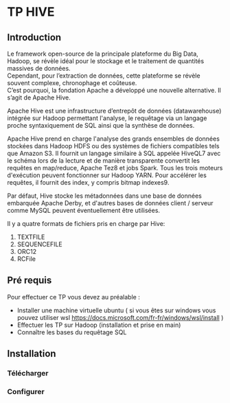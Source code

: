# TP HIVE

## Introduction
Le framework open-source de la principale plateforme du Big Data, Hadoop, se révèle idéal pour le stockage et le traitement de quantités massives de données.    
Cependant, pour l’extraction de données, cette plateforme se révèle souvent complexe, chronophage et coûteuse.   
C’est pourquoi, la fondation Apache a développé une nouvelle alternative. Il s’agit de Apache Hive.  

Apache Hive est une infrastructure d’entrepôt de données (datawarehouse) intégrée sur Hadoop permettant l'analyse, le requêtage via un langage proche syntaxiquement de SQL ainsi que la synthèse de données.

Apache Hive prend en charge l'analyse des grands ensembles de données stockées dans Hadoop HDFS ou des systèmes de fichiers compatibles tels que Amazon S3. Il fournit un langage similaire à SQL appelée HiveQL7 avec le schéma lors de la lecture et de manière transparente convertit les requêtes en map/reduce, Apache Tez8 et jobs Spark. Tous les trois moteurs d'exécution peuvent fonctionner sur Hadoop YARN. Pour accélérer les requêtes, il fournit des index, y compris bitmap indexes9.

Par défaut, Hive stocke les métadonnées dans une base de données embarquée Apache Derby, et d'autres bases de données client / serveur comme MySQL peuvent éventuellement être utilisées.   

Il y a quatre formats de fichiers pris en charge par Hive: 
1. TEXTFILE
2. SEQUENCEFILE
3. ORC12
4. RCFile


## Pré requis

Pour effectuer ce TP vous devez au préalable :

* Installer une machine virtuelle ubuntu ( si vous êtes sur windows vous pouvez utiliser wsl https://docs.microsoft.com/fr-fr/windows/wsl/install )   
* Effectuer les TP sur Hadoop (installation et prise en main)
* Connaître les bases du requêtage SQL


## Installation


### Télécharger

### Configurer
